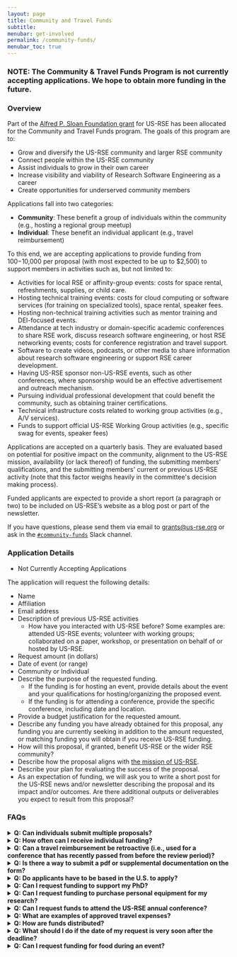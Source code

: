 ```yaml
---
layout: page
title: Community and Travel Funds
subtitle:
menubar: get-involved
permalink: /community-funds/
menubar_toc: true
---
```


### NOTE: The Community & Travel Funds Program is not currently accepting applications. We hope to obtain more funding in the future. 

### Overview

Part of the [Alfred P. Sloan Foundation grant](https://us-rse.org/2023-04-27-sloan-grant-initiatives/)
for US-RSE has been allocated for the Community
and Travel Funds program. The goals of this program are to:

- Grow and diversify the US-RSE community and larger RSE community
- Connect people within the US-RSE community
- Assist individuals to grow in their own career
- Increase visibility and viability of Research Software Engineering as a career
- Create opportunities for underserved community members

Applications fall into two categories:

- **Community**: These benefit a group of individuals within the community
  (e.g., hosting a regional group meetup)
- **Individual**: These benefit an individual applicant (e.g., travel reimbursement)


To this end, we are accepting applications to provide funding from $100-$10,000
per proposal (with most expected to be up to $2,500) to support members in
activities such as, but not limited to:

- Activities for local RSE or affinity-group events: costs for space rental, refreshments, supplies, or child care.
- Hosting technical training events: costs for cloud computing or software services (for training on specialized tools), space rental, speaker fees.
- Hosting non-technical training activities such as mentor training and DEI-focused events.
- Attendance at tech industry or domain-specific academic conferences to share RSE work, discuss research software engineering, or host RSE networking events; costs for conference registration and travel support.
- Software to create videos, podcasts, or other media to share information about research software engineering or support RSE career development.
- Having US-RSE sponsor non-US-RSE events, such as other conferences, where sponsorship would be an effective advertisement and outreach mechanism.
- Pursuing individual professional development that could benefit the community, such as obtaining trainer certifications.
- Technical infrastructure costs related to working group activities (e.g., A/V services).
- Funds to support official US-RSE Working Group activities (e.g., specific swag for events, speaker fees)

Applications are accepted on a quarterly basis. They are evaluated based on
potential for positive impact on the community, alignment to the US-RSE mission,
availability (or lack thereof) of funding, the submitting members’
qualifications, and the submitting members' current or previous US-RSE activity
(note that this factor weighs heavily in the committee's decision making
process).

Funded applicants are expected to provide a short report (a paragraph or two)
to be included on US-RSE’s website as a blog post or part of the newsletter.

If you have questions, please send them via email to [grants@us-rse.org](mailto:grants@us-rse.org)
or ask in the [`#community-funds`](https://app.slack.com/client/T8ZT4PJSW/C05M3F8FH08) Slack channel.

### Application Details

- Not Currently Accepting Applications

The application will request the following details:

- Name
- Affiliation
- Email address
- Description of previous US-RSE activities
  - How have you interacted with US-RSE before? Some examples are: attended
    US-RSE events; volunteer with working groups; collaborated on a paper,
    workshop, or presentation on behalf of or hosted by US-RSE.
- Request amount (in dollars)
- Date of event (or range)
- Community or Individual
- Describe the purpose of the requested funding.
  - If the funding is for hosting an event, provide details about the event and your
    qualifications for hosting/organizing the proposed event.
  - If the funding is for attending a conference, provide the specific conference, including
    date and location.
- Provide a budget justification for the requested amount.
- Describe any funding you have already obtained for this proposal, any funding
  you are currently seeking in addition to the amount requested, or matching funding you
  will obtain if you receive US-RSE funding.
- How will this proposal, if granted, benefit US-RSE or the wider RSE community?
- Describe how the proposal aligns with [the mission of US-RSE](https://us-rse.org/about/mission/).
- Describe your plan for evaluating the success of the proposal.
- As an expectation of funding, we will ask you to write a short post for the
  US-RSE news and/or newsletter describing the proposal and its impact and/or
  outcomes. Are there additional outputs or deliverables you expect to result
  from this proposal?

### FAQs

<details>
  <summary><b>Q: Can individuals submit multiple proposals?</b></summary>
    A: Yes, individuals can submit multiple proposals.
</details>

<details>
  <summary><b>Q: How often can I receive individual funding?</b></summary>
  A: Individual funding can be granted once per rolling calendar year
  (e.g., if your application is accepted for the September 2025 deadline,
  you cannot submit another individual application until the September 2026
  deadline). Community applications are <b>NOT</b> subject to this rule.
</details>

<details>
  <summary><b>Q: Can a travel reimbursement be retroactive (i.e., used for a conference that has recently passed from before the review period)?</b></summary>
    A: No; applications must be for a future event. Applications are reviewed every quarter.
    See above for more details on upcoming deadlines.
</details>

<details>
  <summary><b>Q: Is there a way to submit a pdf or supplemental documentation on the form?</b></summary>
    A: Send the email or supplemental documentation to <a href="mailto:grants@us-rse.org">grants@us-rse.org</a>.
</details>

<details>
  <summary><b>Q: Do applicants have to be based in the U.S. to apply?</b></summary>
    A: No; any member of US-RSE is eligible to apply.
</details>

<details>
  <summary><b>Q: Can I request funding to support my PhD?</b></summary>
    A: It depends. These funds are not intended to provide general support or stipends for a PhD student for a semester. We will, however,
    consider requests for funding to support specific efforts that involve US-RSE or RSEs as part of a PhD (e.g., reimbursements for journal publication fees).
    If you believe you have a unique case, please email us at <a href="mailto:grants@us-rse.org">grants@us-rse.org</a>.
</details>

<details>
  <summary><b>Q: Can I request funding to purchase personal equipment for my research?</b></summary>
    A: No; this is outside the scope of this program. We may consider requests to purchase
    shared resources.
</details>

<details>
  <summary><b>Q: Can I request funds to attend the US-RSE annual conference?</b></summary>
    A: The conference planning committee applies regularly for targeted travel grants
    specifically for the US-RSE annual conference. We prefer those looking for
    travel support for that specific conference to use those application processes
    instead, which will be announced via email, on Slack, and on the appropriate
    US-RSE conference website.
</details>

<details>
  <summary><b>Q: What are examples of approved travel expenses?</b></summary>
    A: Some examples of approved travel expenses are economy-class airfare, baggage fees,
    hotel costs, and conference or event registration (we do not reimburse meals or provide a per diem). The full
    details can be found in our
    <a href="https://docs.google.com/document/d/1bXxgWqiKljF8VzftJMa_CdSzNrlO0z2tIVfTy-_Qg6o" target="_blank">
      General Travel Reimbursement Guidelines</a> document.
</details>

<details>
  <summary><b>Q: How are funds distributed?</b></summary>
    A: The preferred method of fund distribution is through reimbursement. We request
    receipts or invoices to confirm the amount to reimburse. If the requested
    funds required a signed contract, this must be done through our fiscal sponsor,
    Community Initiatives.
</details>

<details>
  <summary><b>Q: What should I do if the date of my request is very soon after the deadline?</b></summary>
    A: While we regularly review on a quarterly basis to ensure fairness of the process,
    if your event is timed such that it occurs within 45 days of a quarterly deadline
    (e.g., event is July 20th and you are submitting for the June 30th deadline),
    please send an email to <a href="mailto:grants@us-rse.org">grants@us-rse.org</a>
    to let us know. We will endeavor to expedite the review process so we can
    inform you in a timely manner of our decision.
</details>

<details>
  <summary><b>Q: Can I request funding for food during an event?</b></summary>
  A: Yes. However, the application should be clear about how US-RSE funding for
  the food will meet the goals of the program stated above. For example, will it
  encourage people to attend your event who might not otherwise attend? Will you
  use it as a way to “advertise” US-RSE to people who may not be aware of it
  (e.g. “Food sponsored by US-RSE”)? Please note that due to limited funds,
  requests for food-related costs will be evaluated with careful consideration.
</details>
